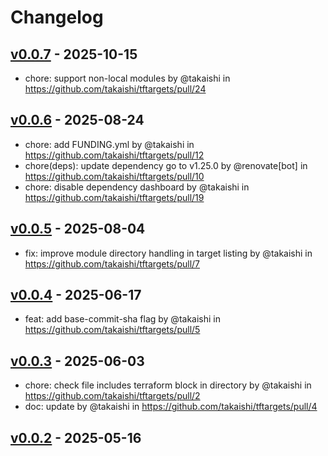 # Changelog

## [v0.0.7](https://github.com/takaishi/tftargets/compare/v0.0.6...v0.0.7) - 2025-10-15
- chore: support non-local modules by @takaishi in https://github.com/takaishi/tftargets/pull/24

## [v0.0.6](https://github.com/takaishi/tftargets/compare/v0.0.5...v0.0.6) - 2025-08-24
- chore: add FUNDING.yml by @takaishi in https://github.com/takaishi/tftargets/pull/12
- chore(deps): update dependency go to v1.25.0 by @renovate[bot] in https://github.com/takaishi/tftargets/pull/10
- chore: disable dependency dashboard by @takaishi in https://github.com/takaishi/tftargets/pull/19

## [v0.0.5](https://github.com/takaishi/tftargets/compare/v0.0.4...v0.0.5) - 2025-08-04
- fix: improve module directory handling in target listing by @takaishi in https://github.com/takaishi/tftargets/pull/7

## [v0.0.4](https://github.com/takaishi/tftargets/compare/v0.0.3...v0.0.4) - 2025-06-17
- feat: add base-commit-sha flag by @takaishi in https://github.com/takaishi/tftargets/pull/5

## [v0.0.3](https://github.com/takaishi/tftargets/compare/v0.0.2...v0.0.3) - 2025-06-03
- chore: check file includes terraform block in directory by @takaishi in https://github.com/takaishi/tftargets/pull/2
- doc: update by @takaishi in https://github.com/takaishi/tftargets/pull/4

## [v0.0.2](https://github.com/takaishi/tftargets/compare/v0.0.1...v0.0.2) - 2025-05-16
